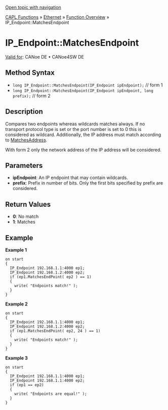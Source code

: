 [Open topic with navigation](../../../../../CANoeDEFamily.htm#Topics/CAPLFunctions/IP/Methods/CAPLfunctionMatchesEndpoint.md)

[CAPL Functions](../../CAPLfunctions.md) » [Ethernet](../CAPLEthernetStartPage.md) » [Function Overview](../CAPLfunctionsIPOverview.md) » IP_Endpoint::MatchesEndpoint

# IP_Endpoint::MatchesEndpoint

[Valid for](../../../Shared/FeatureAvailability.md): CANoe DE • CANoe4SW DE

## Method Syntax

- `long IP_Endpoint::MatchesEndpoint(IP_Endpoint ipEndpoint);` // form 1
- `long IP_Endpoint::MatchesEndpoint(IP_Endpoint ipEndpoint, long prefix);` // form 2

## Description

Compares two endpoints whereas wildcards matches always. If no transport protocol type is set or the port number is set to 0 this is considered as wildcard. Additionally, the IP address must match according to [MatchesAddress](CAPLfunctionMatchesAddress.md).

With form 2 only the network address of the IP address will be considered.

## Parameters

- **ipEndpoint**: An IP endpoint that may contain wildcards.
- **prefix**: Prefix in number of bits. Only the first bits specified by prefix are considered.

## Return Values

- **0**: No match
- **1**: Matches

## Example

**Example 1**

```plaintext
on start
{
  IP_Endpoint 192.168.1.1:4000 ep1;
  IP_Endpoint 192.168.1.2:4000 ep2;
  if (ep1.MatchesEndPoint( ep2 ) == 1)
  {
    write( "Endpoints match!" );
  }
}
```

**Example 2**

```plaintext
on start
{
  IP_Endpoint 192.168.1.1:4000 ep1;
  IP_Endpoint 192.168.1.2:4000 ep2;
  if (ep1.MatchesEndPoint( ep2, 24 ) == 1)
  {
    write( "Endpoints match!" );
  }
}
```

**Example 3**

```plaintext
on start
{
  IP_Endpoint 192.168.1.1:4000 ep1;
  IP_Endpoint 192.168.1.1:4000 ep2;
  if (ep1 == ep2)
  {
    write( "Endpoints are equal!" );
  }
}
```
